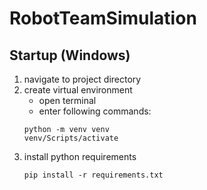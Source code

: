# RobotTeamSimulation

## Startup (Windows)
1. navigate to project directory
2. create virtual environment
   * open terminal
   * enter following commands:
    ```
    python -m venv venv
    venv/Scripts/activate
    ```
3. install python requirements
    ```
    pip install -r requirements.txt
    ```